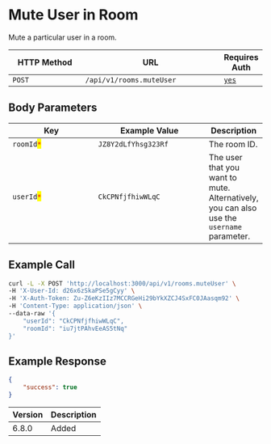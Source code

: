 # Mute User in Room

Mute a particular user in a room.

<table><thead><tr><th width="163">HTTP Method</th><th width="298">URL</th><th>Requires Auth</th></tr></thead><tbody><tr><td><code>POST</code></td><td><code>/api/v1/rooms.muteUser</code></td><td><a href="../../authentication-endpoints/"><code>yes</code></a></td></tr></tbody></table>

## Body Parameters

<table><thead><tr><th width="200.33333333333331">Key</th><th width="234">Example Value</th><th>Description</th></tr></thead><tbody><tr><td><code>roomId</code><mark style="color:red;"><code>*</code></mark></td><td><code>JZ8Y2dLfYhsg323Rf</code></td><td>The room ID.</td></tr><tr><td><code>userId</code><mark style="color:red;"><code>*</code></mark></td><td><code>CkCPNfjfhiwWLqC</code></td><td>The user that you want to mute. Alternatively, you can also use the <code>username</code> parameter.</td></tr></tbody></table>

## Example Call

```bash
curl -L -X POST 'http://localhost:3000/api/v1/rooms.muteUser' \
-H 'X-User-Id: d26x6zSkaPSe5gCyy' \
-H 'X-Auth-Token: Zu-Z6eKzIIz7MCCRGeHi29bYkXZCJ4SxFC0JAasqm92' \
-H 'Content-Type: application/json' \
--data-raw '{
    "userId": "CkCPNfjfhiwWLqC",
    "roomId": "iu7jtPAhvEeAS5tNq" 
}'
```

## Example Response

```json
{
    "success": true
}
```

| Version | Description |
| ------- | ----------- |
| 6.8.0   | Added       |
